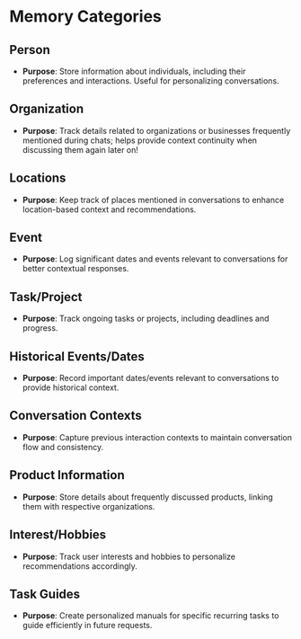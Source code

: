 # Memory Categories

## Person
- **Purpose**: Store information about individuals, including their preferences and interactions. Useful for personalizing conversations.

## Organization
- **Purpose**: Track details related to organizations or businesses frequently mentioned during chats; helps provide context continuity when discussing them again later on!

## Locations
- **Purpose**: Keep track of places mentioned in conversations to enhance location-based context and recommendations.

## Event
- **Purpose**: Log significant dates and events relevant to conversations for better contextual responses.

## Task/Project
- **Purpose**: Track ongoing tasks or projects, including deadlines and progress.

## Historical Events/Dates
- **Purpose**: Record important dates/events relevant to conversations to provide historical context.

## Conversation Contexts
- **Purpose**: Capture previous interaction contexts to maintain conversation flow and consistency.

## Product Information
- **Purpose**: Store details about frequently discussed products, linking them with respective organizations.

## Interest/Hobbies
- **Purpose**: Track user interests and hobbies to personalize recommendations accordingly.

## Task Guides
- **Purpose**: Create personalized manuals for specific recurring tasks to guide efficiently in future requests.